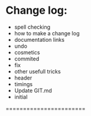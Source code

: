 Change log:
=======================
* spell checking
* how to make a change log
* documentation links
* undo
* cosmetics
* commited
* fix
* other usefull tricks
* header
* timings
* Update GIT.md
* initial

=======================
